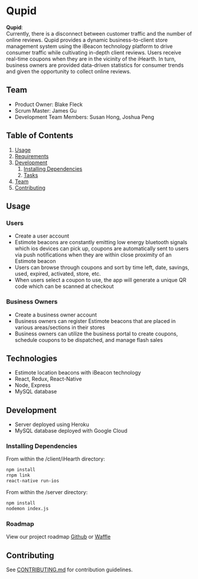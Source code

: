 # **Qupid**

  **Qupid**:  
Currently, there is a disconnect between customer traffic and the number of online reviews. Qupid provides a dynamic business-to-client store management system using the iBeacon technology platform to drive consumer traffic while cultivating in-depth client reviews. Users receive real-time coupons when they are in the vicinity of the iHearth. In turn, business owners are provided data-driven statistics for consumer trends and given the opportunity to collect online reviews.

## Team

  - Product Owner: Blake Fleck
  - Scrum Master: James Gu
  - Development Team Members: Susan Hong, Joshua Peng

## Table of Contents

1. [Usage](#Usage)
1. [Requirements](#requirements)
1. [Development](#development)
    1. [Installing Dependencies](#installing-dependencies)
    1. [Tasks](#tasks)
1. [Team](#team)
1. [Contributing](#contributing)

## Usage
### Users
- Create a user account
- Estimote beacons are constantly emitting low energy bluetooth signals which ios devices can pick up, coupons are automatically sent to users via push notifications when they are within close proximity of an Estimote beacon
- Users can browse through coupons and sort by time left, date, savings, used, expired, activated, store, etc.
- When users select a coupon to use, the app will generate a unique QR code which can be scanned at checkout

### Business Owners  
- Create a business owner account
- Business owners can register Estimote beacons that are placed in various areas/sections in their stores
- Business owners can utilize the business portal to create coupons, schedule coupons to be dispatched, and manage flash sales

## Technologies

- Estimote location beacons with iBeacon technology
- React, Redux, React-Native
- Node, Express
- MySQL database

## Development

- Server deployed using Heroku
- MySQL database deployed with Google Cloud

### Installing Dependencies

From within the /client/iHearth directory:

```sh
npm install
rnpm link
react-native run-ios
```
From within the /server directory:

```sh
npm install
nodemon index.js
```

### Roadmap

View our project roadmap [Github](https://github.com/conscientiouscucumbers/qupid/issues) or [Waffle](https://waffle.io/conscientiouscucumbers/qupid)


## Contributing

See [CONTRIBUTING.md](CONTRIBUTING.md) for contribution guidelines.
